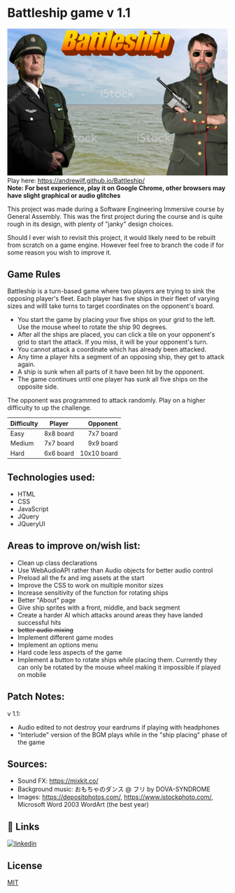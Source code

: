 # Battleship game v 1.1

![alt text](https://github.com/andrewilf/battleship/blob/main/img/backgroundwgeneralbanner.png?raw=true)
Play here: https://andrewilf.github.io/Battleship/  
**Note: For best experience, play it on Google Chrome, other browsers may have slight graphical or audio glitches**   

This project was made during a Software Engineering Immersive course by General Assembly. This was the first project during the course and is quite rough in its design, with plenty of "janky" design choices.

Should I ever wish to revisit this project, it would likely need to be rebuilt from scratch on a game engine. However feel free to branch the code if for some reason you wish to improve it.

## Game Rules

Battleship is a turn-based game where two players are trying to sink the opposing player's fleet. Each player has five ships in their fleet of varying sizes and willl take turns to target coordinates on the opponent's board.

- You start the game by placing your five ships on your grid to the left. Use the mouse wheel to rotate the ship 90 degrees.
- After all the ships are placed, you can click a tile on your opponent's grid to start the attack. If you miss, it will be your opponent's turn.
- You cannot attack a coordinate which has already been attacked.
- Any time a player hits a segment of an opposing ship, they get to attack again. 
- A ship is sunk when all parts of it have been hit by the opponent.
- The game continues until one player has sunk all five ships on the opposite side.

The opponent was programmed to attack randomly. Play on a higher difficulty to up the challenge.

| Difficulty |  Player   |    Opponent |
| ---------- | :-------: | ----------: |
| Easy       | 8x8 board |   7x7 board |
| Medium     | 7x7 board |   9x9 board |
| Hard       | 6x6 board | 10x10 board |

## Technologies used:

- HTML
- CSS
- JavaScript
- JQuery
- JQueryUI

## Areas to improve on/wish list:

- Clean up class declarations
- Use WebAudioAPI rather than Audio objects for better audio control
- Preload all the fx and img assets at the start
- Improve the CSS to work on multiple monitor sizes
- Increase sensitivity of the function for rotating ships
- Better "About" page
- Give ship sprites with a front, middle, and back segment
- Create a harder AI which attacks around areas they have landed successful hits
- ~~better audio mixing~~
- Implement different game modes
- Implement an options menu
- Hard code less aspects of the game
- Implement a button to rotate ships while placing them. Currently they can only be rotated by the mouse wheel making it impossible if played on mobile

## Patch Notes:

v 1.1: 
- Audio edited to not destroy your eardrums if playing with headphones
- "Interlude" version of the BGM plays while in the "ship placing" phase of the game

## Sources:

- Sound FX: https://mixkit.co/
- Background music: おもちゃのダンス @ フリ by DOVA-SYNDROME
- Images: https://depositphotos.com/,
  https://www.istockphoto.com/, Microsoft Word 2003 WordArt (the best year)

## 🔗 Links
[![linkedin](https://img.shields.io/badge/linkedin-0A66C2?style=for-the-badge&logo=linkedin&logoColor=white)](https://www.linkedin.com/in/andrewianfaulkner/)
## License

[MIT](https://choosealicense.com/licenses/mit/)


